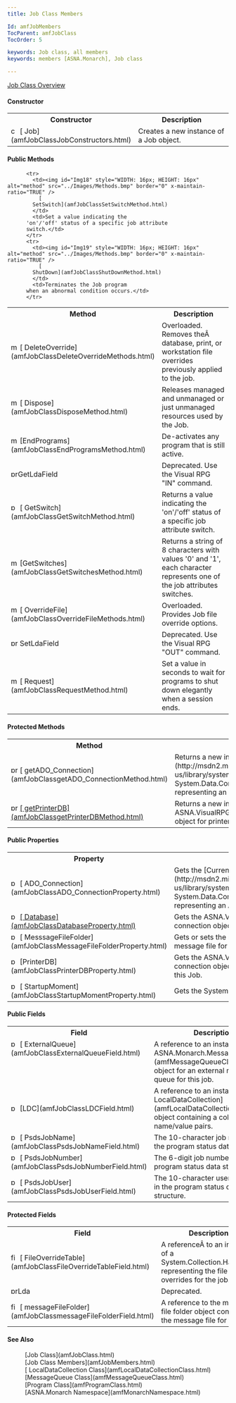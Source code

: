 ```yaml
---
title: Job Class Members

Id: amfJobMembers
TocParent: amfJobClass
TocOrder: 5

keywords: Job class, all members
keywords: members [ASNA.Monarch], Job class

---
```


[Job Class Overview](amfJobClass.html) 
<!-- start constructor table -->	

#### Constructor
<table class="mytable" cellspacing="0" cellpadding="4" width="90%">
          <colgroup>
            <col width="30%" />
            <col width="70%" />
          </colgroup>
          <tr>
            <th>Constructor</th>
            <th>Description</th>
          </tr>
<!-- end copy BUT put in extra div and end of table -->          <tr valign="top">
            <td><img id="IMG1" style="WIDTH: 16px; HEIGHT: 16px" alt="constructor" src="../Images/Constructor.bmp" border="0" x-maintain-ratio="TRUE" />
              [
            Job](amfJobClassJobConstructors.html)
            </td>
            <td>Creates a new instance of a
          Job object.</td>
          </tr>
</table>

<!-- start constructor table -->	

#### Public Methods
<table class="mytable" cellspacing="0" cellpadding="4" width="90%">
          <colgroup>
            <col width="30%" />
            <col width="70%" />
          </colgroup>
          <tr>
            <th>Method</th>
            <th>Description</th>
          </tr>
<!-- end copy BUT put in extra div and end of table -->
          <tr>
            <td><img id="Img3" style="WIDTH: 16px; HEIGHT: 16px" alt="method" src="../Images/Methods.bmp" border="0" x-maintain-ratio="TRUE" />
              [
            DeleteOverride](amfJobClassDeleteOverrideMethods.html)
            </td>
            <td>Overloaded. Removes
          theÂ database, print, or workstation file overrides
          previously applied to the job.</td>
          </tr>
          <tr>
            <td><img id="Img21" style="WIDTH: 16px; HEIGHT: 16px" alt="method" src="../Images/Methods.bmp" border="0" x-maintain-ratio="TRUE" />
              [
            Dispose](amfJobClassDisposeMethod.html)
            </td>
            <td>Releases managed and
          unmanaged or just unmanaged resources used by the
          Job.</td>
          </tr>
          <tr>
            <td><img id="Img5" style="WIDTH: 16px; HEIGHT: 16px" alt="method" src="../Images/Methods.bmp" border="0" x-maintain-ratio="TRUE" />
              [EndPrograms](amfJobClassEndProgramsMethod.html)
            </td>
            <td>De-activates any program that
          is still active.</td>
          </tr>
          <tr>
            <td><img style="WIDTH: 16px; HEIGHT: 16px" alt="protected method" src="../Images/Methods.bmp" width="15" border="0" x-maintain-ratio="TRUE" />GetLdaField</td>
            <td>Deprecated. Use the Visual
          RPG "IN" command.</td>
          </tr>
          <tr>
            <td><img id="Img10" style="WIDTH: 16px; HEIGHT: 16px" alt="public method" src="../Images/Methods.bmp" border="0" x-maintain-ratio="TRUE" />
              [
            GetSwitch](amfJobClassGetSwitchMethod.html)
            </td>
            <td>Returns a value indicating
          the 'on'/'off' status of a specific job attribute
          switch.</td>
          </tr>
          <tr>
            <td><img id="Img11" style="WIDTH: 16px; HEIGHT: 16px" alt="method" src="../Images/Methods.bmp" border="0" x-maintain-ratio="TRUE" />
              [GetSwitches](amfJobClassGetSwitchesMethod.html)
            </td>
            <td>Returns a string of 8
          characters with values '0' and '1', each character
          represents one of the job attributes switches.</td>
          </tr>
          <tr>
            <td><img id="Img12" style="WIDTH: 16px; HEIGHT: 16px" alt="method" src="../Images/Methods.bmp" border="0" x-maintain-ratio="TRUE" />
              [
            OverrideFile](amfJobClassOverrideFileMethods.html)
            </td>
            <td>Overloaded. Provides Job file
          override options.</td>
          </tr>
          <tr>
            <td><img style="WIDTH: 16px; HEIGHT: 16px" alt="protected method" src="../Images/Methods.bmp" width="15" border="0" x-maintain-ratio="TRUE" /> SetLdaField</td>
            <td>Deprecated. Use the Visual
          RPG "OUT" command.</td>
          </tr>
           <tr>
            <td><img id="Img18" style="WIDTH: 16px; HEIGHT: 16px" alt="method" src="../Images/Methods.bmp" border="0" x-maintain-ratio="TRUE" />
              [
            Request](amfJobClassRequestMethod.html)
            </td>
            <td>Set a value in seconds to wait for programs to shut down elegantly when a session ends.</td>
          </tr>

          <tr>
            <td><img id="Img18" style="WIDTH: 16px; HEIGHT: 16px" alt="method" src="../Images/Methods.bmp" border="0" x-maintain-ratio="TRUE" />
              [
            SetSwitch](amfJobClassSetSwitchMethod.html)
            </td>
            <td>Set a value indicating the
          'on'/'off' status of a specific job attribute
          switch.</td>
          </tr>
          <tr>
            <td><img id="Img19" style="WIDTH: 16px; HEIGHT: 16px" alt="method" src="../Images/Methods.bmp" border="0" x-maintain-ratio="TRUE" />
              [
            ShutDown](amfJobClassShutDownMethod.html)
            </td>
            <td>Terminates the Job program
          when an abnormal condition occurs.</td>
          </tr>
</table>

<!-- start constructor table -->	

#### Protected Methods
<table class="mytable" cellspacing="0" cellpadding="4" width="90%">
          <colgroup>
            <col width="30%" />
            <col width="70%" />
          </colgroup>
          <tr>
            <th>Method</th>
            <th>Description</th>
          </tr>
<!-- end copy BUT put in extra div and end of table -->
          <tr>
            <td><img style="WIDTH: 16px; HEIGHT: 16px" alt="protected method" src="../Images/promethod.bmp
" border="0" x-maintain-ratio="TRUE" />
              [
            getADO_Connection](amfJobClassgetADO_ConnectionMethod.html)
            </td>
            <td>Returns a new instance of
          aÂ 
          [getDatabase](http://msdn2.microsoft.com/en-us/library/system.data.common.dbconnection.aspx">
          System.Data.Common.DbConnection</a> object representing an
          ADO connection to a database.</td>
          </tr>
          <tr>
            <td><img style="WIDTH: 16px; HEIGHT: 16px" alt="protected method" src="../Images/promethod.bmp
" border="0" x-maintain-ratio="TRUE" />
              <a href="amfJobClassgetDatabaseMethod.html)
            </td>
            <td>Returns a new instance of
          ASNA.VisualRPG.Runtime.Database connection object for the
          job.</td>
          </tr>
          <tr>
            <td><img style="WIDTH: 16px; HEIGHT: 16px" alt="public property" src="../Images/promethod.bmp
" border="0" x-maintain-ratio="TRUE" />
              [
            getPrinterDB](amfJobClassgetPrinterDBMethod.html)
            </td>
            <td>Returns a new instance of
          ASNA.VisualRPG.Runtime.Database connection object for
          printer used by the job.</td>
          </tr>
</table>

<!-- start public properties table -->	

#### Public Properties
<table class="mytable" cellspacing="0" cellpadding="4" width="90%">
          <colgroup>
            <col width="30%" />
            <col width="70%" />
          </colgroup>
          <tr>
            <th>Property</th>
            <th>Description</th>
          </tr>
<!-- end copy BUT put in extra div and end of table -->
          <tr>
            <td><img height="16" alt="public property" src="../Images/property.bmp" width="16" border="0" />
              [
            ADO_Connection](amfJobClassADO_ConnectionProperty.html)
            </td>
            <td>Gets the 
          [CurrentJob](http://msdn2.microsoft.com/en-us/library/system.data.common.dbconnection.aspx">
          System.Data.Common.DbConnection</a> object representing an
          ADO connection to a database.</td>
          </tr>
          <tr valign="top">
            <td><img height="16" alt="public property" src="../Images/property.bmp" border="0" />
              <a href="amfJobClassCurrentJobProperty.html)
            </td>
            <td>Gets the Job object
          corresponding to this Job.</td>
          </tr>
          <tr>
            <td><img height="16" alt="public property" src="../Images/property.bmp" width="16" border="0" />
              [
            Database](amfJobClassDatabaseProperty.html)
            </td>
            <td>Gets the
          ASNA.VisualRPG.Runtime.Database connection object
          corresponding to this Job.</td>
          </tr>
          <tr>
            <td><img height="16" alt="public property" src="../Images/property.bmp" width="16" border="0" />
              [
            MesssageFileFolder](amfJobClassMessageFileFolderProperty.html)
            </td>
            <td>Gets or sets the name of the
          folder containing the message file for this job.</td>
          </tr>
          <tr>
            <td><img height="16" alt="public property" src="../Images/property.bmp" width="16" border="0" />
              [PrinterDB](amfJobClassPrinterDBProperty.html)
            </td>
            <td>Gets the
          ASNA.VisualRPG.Runtime.Database connection object for the
          printer corresponding to this Job.</td>
          </tr>
          <tr>
            <td><img height="16" alt="public property" src="../Images/property.bmp" width="16" border="0" />
              [
            StartupMoment](amfJobClassStartupMomentProperty.html)
            </td>
            <td>Gets the System.DateTime when
          the Job was started.</td>
          </tr>
</table>

<!-- start public properties table -->	

#### Public Fields
<table class="mytable" cellspacing="0" cellpadding="4" width="90%">
          <colgroup>
            <col width="30%" />
            <col width="70%" />
          </colgroup>
          <tr>
            <th>Field</th>
            <th>Description</th>
          </tr>
<!-- end copy BUT put in extra div and end of table -->
          <tr valign="top">
            <td style="height: 29px"><img id="Img8" style="WIDTH: 16px; HEIGHT: 16px" alt="public fields" src="../Images/Field.bmp
" border="0" x-maintain-ratio="TRUE" />
              [
            ExternalQueue](amfJobClassExternalQueueField.html)
            </td>
            <td style="height: 29px">A reference to an instance of
          an 
          [
          ASNA.Monarch.MessageQueue](amfMessageQueueClass.html)Â object for an external
          message queue for this job.</td>
          </tr>
          <tr>
            <td><img id="Img4" style="WIDTH: 16px; HEIGHT: 16px" alt="public fields" src="../Images/Field.bmp
" border="0" x-maintain-ratio="TRUE" />
              [LDC](amfJobClassLDCField.html)
            </td>
            <td>A reference to an instance of
          a 
          [
          LocalDataCollection](amfLocalDataCollectionClass.html) object containing a collection of
          name/value pairs.</td>
          </tr>
          <tr>
            <td><img id="Img6" style="WIDTH: 16px; HEIGHT: 16px" alt="public fields" src="../Images/Field.bmp
" border="0" x-maintain-ratio="TRUE" />
              [
            PsdsJobName](amfJobClassPsdsJobNameField.html)
            </td>
            <td>The 10-character job name
          field in the program status data structure.</td>
          </tr>
          <tr>
            <td><img id="Img22" style="WIDTH: 16px; HEIGHT: 16px" alt="public fields" src="../Images/Field.bmp
" border="0" x-maintain-ratio="TRUE" />
              [
            PsdsJobNumber](amfJobClassPsdsJobNumberField.html)
            </td>
            <td>The 6-digit job number field
          in the program status data structure.</td>
          </tr>
          <tr>
            <td><img id="Img23" style="WIDTH: 16px; HEIGHT: 16px" alt="public fields" src="../Images/Field.bmp
" border="0" x-maintain-ratio="TRUE" />
              [
            PsdsJobUser](amfJobClassPsdsJobUserField.html)
            </td>
            <td>The 10-character user name
          field in the program status data structure.</td>
          </tr>
</table>

<!-- start public properties table -->	

#### Protected Fields
<table class="mytable" cellspacing="0" cellpadding="4" width="90%">
          <colgroup>
            <col width="30%" />
            <col width="70%" />
          </colgroup>
          <tr>
            <th>Field</th>
            <th>Description</th>
          </tr>
<!-- end copy BUT put in extra div and end of table -->
          <tr>
            <td><img id="Img7" style="WIDTH: 16px; HEIGHT: 16px" alt="fields" src="../Images/ProtectedField.bmp" width="15" border="0" x-maintain-ratio="TRUE" />
              [
            FileOverrideTable](amfJobClassFileOverrideTableField.html)
            </td>
            <td>A referenceÂ to an
          instance of a System.Collection.Hashtable representing
          the file overrides for the job.</td>
          </tr>
          <tr>
            <td><img style="WIDTH: 16px; HEIGHT: 16px" alt="protected method" src="../Images/ProtectedField.bmp" width="15" border="0" x-maintain-ratio="TRUE" />Lda</td>
            <td>Deprecated.</td>
          </tr>
          <tr>
            <td><img id="Img25" style="WIDTH: 16px; HEIGHT: 16px" alt="fields" src="../Images/ProtectedField.bmp" width="15" border="0" x-maintain-ratio="TRUE" />
              [
            messageFileFolder](amfJobClassmessageFileFolderField.html)
            </td>
            <td>A reference to the message
          file folder object containing the message file for this
          job.</td>
          </tr>
</table>

#### See Also
<dl>
        <dd>[Job Class](amfJobClass.html)
        </dd><dd>
        [Job Class
        Members](amfJobMembers.html)</dd>
 <dd>[
    LocalDataCollection Class](amfLocalDataCollectionClass.html)</dd>
    <dd>[MessageQueue
    Class](amfMessageQueueClass.html)</dd>
       <dd>[Program Class](amfProgramClass.html)</dd>
        <dd>[ASNA.Monarch
        Namespace](amfMonarchNamespace.html)</dd>
</dl>

